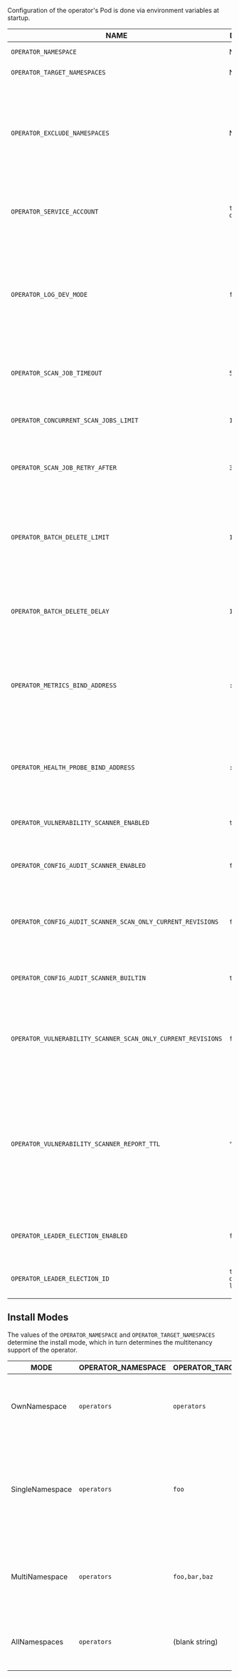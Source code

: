 Configuration of the operator's Pod is done via environment variables at startup.

| NAME                                                         | DEFAULT            | DESCRIPTION                                                                                                                                                                                                  |
|--------------------------------------------------------------|--------------------|--------------------------------------------------------------------------------------------------------------------------------------------------------------------------------------------------------------|
| `OPERATOR_NAMESPACE`                                         | N/A                | See [Install modes](#install-modes)                                                                                                                                                                          |
| `OPERATOR_TARGET_NAMESPACES`                                 | N/A                | See [Install modes](#install-modes)                                                                                                                                                                          |
| `OPERATOR_EXCLUDE_NAMESPACES`                                | N/A                | A comma separated list of namespaces (or glob patterns) to be excluded from scanning in all namespaces [Install mode](#install-modes).                                                                       |
| `OPERATOR_SERVICE_ACCOUNT`                                   | `trivy-operator`   | The name of the service account assigned to the operator's pod                                                                                                                                               |
| `OPERATOR_LOG_DEV_MODE`                                      | `false`            | The flag to use (or not use) development mode (more human-readable output, extra stack traces and logging information, etc).                                                                                 |
| `OPERATOR_SCAN_JOB_TIMEOUT`                                  | `5m`               | The length of time to wait before giving up on a scan job                                                                                                                                                    |
| `OPERATOR_CONCURRENT_SCAN_JOBS_LIMIT`                        | `10`               | The maximum number of scan jobs create by the operator                                                                                                                                                       |
| `OPERATOR_SCAN_JOB_RETRY_AFTER`                              | `30s`              | The duration to wait before retrying a failed scan job                                                                                                                                                       |
| `OPERATOR_BATCH_DELETE_LIMIT`                                | `10`               | The maximum number of config audit reports deleted by the operator when the plugin's config has changed.                                                                                                     |
| `OPERATOR_BATCH_DELETE_DELAY`                                | `10s`              | The duration to wait before deleting another batch of config audit reports.                                                                                                                                  |
| `OPERATOR_METRICS_BIND_ADDRESS`                              | `:8080`            | The TCP address to bind to for serving [Prometheus][prometheus] metrics. It can be set to `0` to disable the metrics serving.                                                                                |
| `OPERATOR_HEALTH_PROBE_BIND_ADDRESS`                         | `:9090`            | The TCP address to bind to for serving health probes, i.e. `/healthz/` and `/readyz/` endpoints.                                                                                                             |
| `OPERATOR_VULNERABILITY_SCANNER_ENABLED`                     | `true`             | The flag to enable vulnerability scanner                                                                                                                                                                     |
| `OPERATOR_CONFIG_AUDIT_SCANNER_ENABLED`                      | `false`            | The flag to enable plugin-based configuration audit scanner                                                                                                                                                  |
| `OPERATOR_CONFIG_AUDIT_SCANNER_SCAN_ONLY_CURRENT_REVISIONS`  | `false`            | The flag to enable config audit scanner to only scan the current revision of a deployment                                                                                                                   |
| `OPERATOR_CONFIG_AUDIT_SCANNER_BUILTIN`                      | `true`             | The flag to enable built-in configuration audit scanner                                                                                                                                                      |
| `OPERATOR_VULNERABILITY_SCANNER_SCAN_ONLY_CURRENT_REVISIONS` | `false`            | The flag to enable vulnerability scanner to only scan the current revision of a deployment                                                                                                                   |
| `OPERATOR_VULNERABILITY_SCANNER_REPORT_TTL`                  | `""`               | The flag to set how long a vulnerability report should exist. When a old report is deleted a new one will be created by the controller. It can be set to `""` to disabled the TTL for vulnerability scanner. |
| `OPERATOR_LEADER_ELECTION_ENABLED`                           | `false`            | The flag to enable operator replica leader election                                                                                                                                                          |
| `OPERATOR_LEADER_ELECTION_ID`                                | `trivy-operator-lock`   | The name of the resource lock for leader election                                                                                                                                                            |


## Install Modes

The values of the `OPERATOR_NAMESPACE` and `OPERATOR_TARGET_NAMESPACES` determine
the install mode, which in turn determines the multitenancy support of the operator.

| MODE            | OPERATOR_NAMESPACE | OPERATOR_TARGET_NAMESPACES | DESCRIPTION                                                                                                    |
|-----------------|--------------------|----------------------------|----------------------------------------------------------------------------------------------------------------|
| OwnNamespace    | `operators`        | `operators`                | The operator can be configured to watch events in the namespace it is deployed in.                             |
| SingleNamespace | `operators`        | `foo`                      | The operator can be configured to watch for events in a single namespace that the operator is not deployed in. |
| MultiNamespace  | `operators`        | `foo,bar,baz`              | The operator can be configured to watch for events in more than one namespace.                                 |
| AllNamespaces   | `operators`        | (blank string)             | The operator can be configured to watch for events in all namespaces.                                          |

[prometheus]: https://github.com/prometheus

